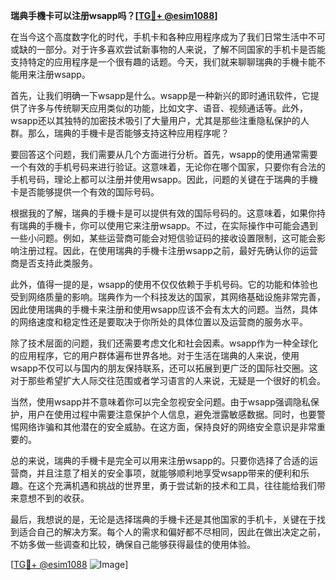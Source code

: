 **瑞典手機卡可以注册wsapp吗？[[TG💪+ @esim1088](https://t.me/s/esim1088)]**

在当今这个高度数字化的时代，手机卡和各种应用程序成为了我们日常生活中不可或缺的一部分。对于许多喜欢尝试新事物的人来说，了解不同国家的手机卡是否能支持特定的应用程序是一个很有趣的话题。今天，我们就来聊聊瑞典的手機卡能不能用来注册wsapp。

首先，让我们明确一下wsapp是什么。wsapp是一种新兴的即时通讯软件，它提供了许多与传统聊天应用类似的功能，比如文字、语音、视频通话等。此外，wsapp还以其独特的加密技术吸引了大量用户，尤其是那些注重隐私保护的人群。那么，瑞典的手機卡是否能够支持这种应用程序呢？

要回答这个问题，我们需要从几个方面进行分析。首先，wsapp的使用通常需要一个有效的手机号码来进行验证。这意味着，无论你在哪个国家，只要你有合法的手机号码，理论上都可以注册并使用wsapp。因此，问题的关键在于瑞典的手機卡是否能够提供一个有效的国际号码。

根据我的了解，瑞典的手機卡是可以提供有效的国际号码的。这意味着，如果你持有瑞典的手機卡，你可以使用它来注册wsapp。不过，在实际操作中可能会遇到一些小问题。例如，某些运营商可能会对短信验证码的接收设置限制，这可能会影响注册过程。因此，在使用瑞典的手機卡注册wsapp之前，最好先确认你的运营商是否支持此类服务。

此外，值得一提的是，wsapp的使用不仅仅依赖于手机号码。它的功能和体验也受到网络质量的影响。瑞典作为一个科技发达的国家，其网络基础设施非常完善，因此使用瑞典的手機卡来注册和使用wsapp应该不会有太大的问题。当然，具体的网络速度和稳定性还是要取决于你所处的具体位置以及运营商的服务水平。

除了技术层面的问题，我们还需要考虑文化和社会因素。wsapp作为一种全球化的应用程序，它的用户群体遍布世界各地。对于生活在瑞典的人来说，使用wsapp不仅可以与国内的朋友保持联系，还可以拓展到更广泛的国际社交圈。这对于那些希望扩大人际交往范围或者学习语言的人来说，无疑是一个很好的机会。

当然，使用wsapp并不意味着你可以完全忽视安全问题。由于wsapp强调隐私保护，用户在使用过程中需要注意保护个人信息，避免泄露敏感数据。同时，也要警惕网络诈骗和其他潜在的安全威胁。在这方面，保持良好的网络安全意识是非常重要的。

总的来说，瑞典的手機卡是完全可以用来注册wsapp的。只要你选择了合适的运营商，并且注意了相关的安全事项，就能够顺利地享受wsapp带来的便利和乐趣。在这个充满机遇和挑战的世界里，勇于尝试新的技术和工具，往往能给我们带来意想不到的收获。

最后，我想说的是，无论是选择瑞典的手機卡还是其他国家的手机卡，关键在于找到适合自己的解决方案。每个人的需求和偏好都不尽相同，因此在做出决定之前，不妨多做一些调查和比较，确保自己能够获得最佳的使用体验。

[[TG💪+ @esim1088](https://t.me/s/esim1088) ![Image](https://i.postimg.cc/4NQfJmqS/Snipaste-2025-05-13-00-14-12.png)]